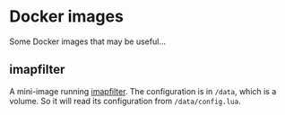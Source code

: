 # Docker images

Some Docker images that may be useful…


## imapfilter

A mini-image running [imapfilter](https://github.com/lefcha/imapfilter). The
configuration is in `/data`, which is a volume. So it will read its configuration from
`/data/config.lua`.
